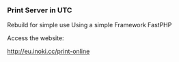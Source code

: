 ### Print Server in UTC
Rebuild for simple use
Using a simple Framework FastPHP

Access the website: 

<a href="http://eu.inoki.cc/print-online">http://eu.inoki.cc/print-online</a>
